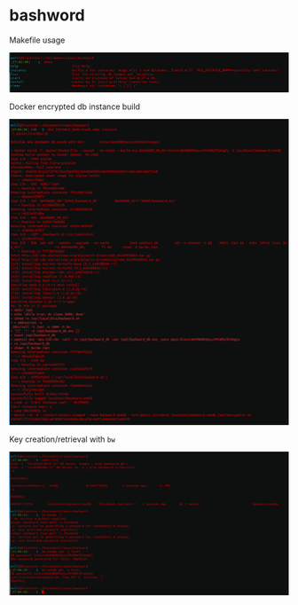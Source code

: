 # bashword

Makefile usage

![Usage](docs/usage3.png?raw=true "Usage")





Docker encrypted db instance build

![Build](docs/instance_build.png?raw=true "Build")




Key creation/retrieval with `bw`

![Workflow](docs/usage1.png?raw=true "Workflow")
